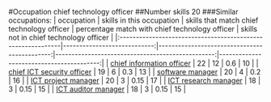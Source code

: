 #Occupation chief technology officer
##Number skills 20
###Similar occupations:
| occupation                                                  |   skills in this occupation |   skills that match chief technology officer |   percentage match with chief technology officer |   skills not in chief technology officer |
|:------------------------------------------------------------|----------------------------:|---------------------------------------------:|-------------------------------------------------:|-----------------------------------------:|
| [chief information officer](chief_information_officer.md)   |                          22 |                                           12 |                                             0.6  |                                       10 |
| [chief ICT security officer](chief_ICT_security_officer.md) |                          19 |                                            6 |                                             0.3  |                                       13 |
| [software manager](software_manager.md)                     |                          20 |                                            4 |                                             0.2  |                                       16 |
| [ICT project manager](ICT_project_manager.md)               |                          20 |                                            3 |                                             0.15 |                                       17 |
| [ICT research manager](ICT_research_manager.md)             |                          18 |                                            3 |                                             0.15 |                                       15 |
| [ICT auditor manager](ICT_auditor_manager.md)               |                          18 |                                            3 |                                             0.15 |                                       15 |
